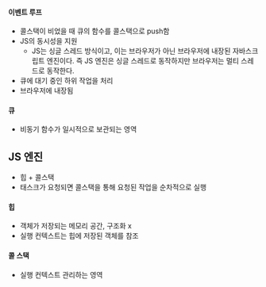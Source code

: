 #### 이벤트 루프
- 콜스택이 비었을 때 큐의 함수를 콜스택으로 push함
- JS의 동시성을 지원 
  - JS는 싱글 스레드 방식이고, 이는 브라우저가 아닌 브라우저에 내장된 자바스크립트 엔진이다. 즉 JS 엔진은 싱글 스레드로 동작하지만 브라우저는 멀티 스레드로 동작한다.
- 큐에 대기 중인 하위 작업을 처리  
- 브라우저에 내장됨

#### 큐
- 비동기 함수가 일시적으로 보관되는 영역  

## JS 엔진
- 힙 + 콜스택
- 태스크가 요청되면 콜스택을 통해 요청된 작업을 순차적으로 실행

#### 힙
- 객체가 저장되는 메모리 공간, 구조화 x  
- 실행 컨텍스트는 힙에 저장된 객체를 참조  

#### 콜 스택
- 실행 컨텍스트 관리하는 영역 